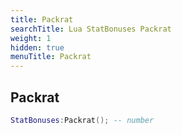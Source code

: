 ```yaml
---
title: Packrat
searchTitle: Lua StatBonuses Packrat
weight: 1
hidden: true
menuTitle: Packrat
---
```

## Packrat
```lua
StatBonuses:Packrat(); -- number
```